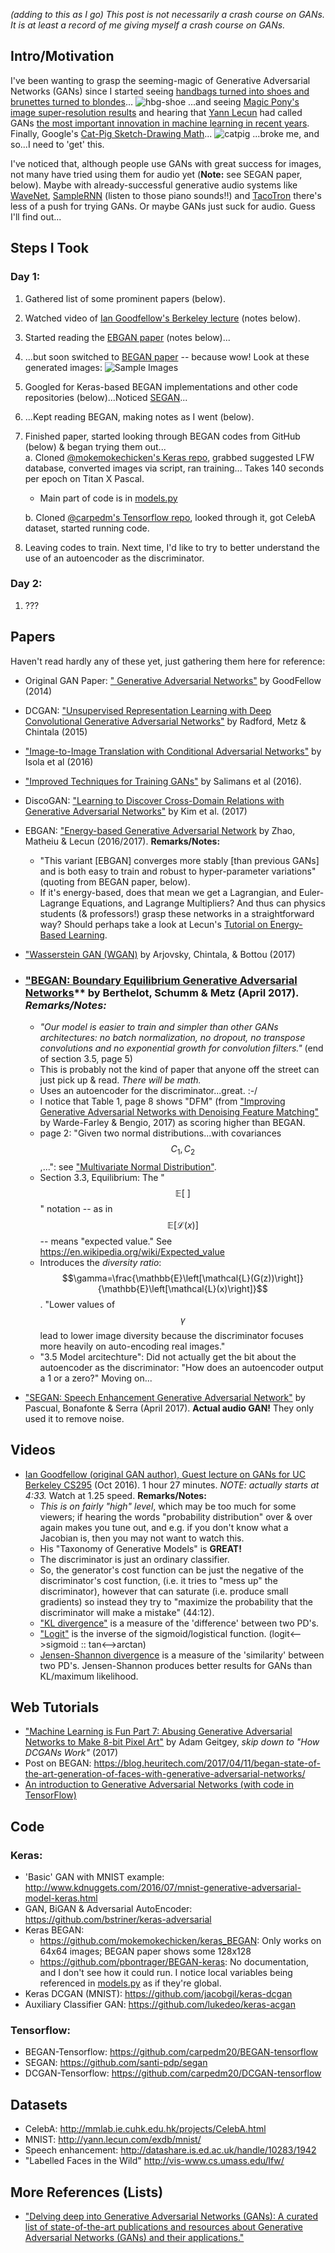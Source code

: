 *(adding to this as I go) This post is not necessarily a crash course on GANs. It is at least a record of me giving myself a crash course on GANs.*

## Intro/Motivation
I've been wanting to grasp the seeming-magic of Generative Adversarial Networks (GANs) since I started seeing [handbags turned into shoes and brunettes turned to blondes](https://github.com/SKTBrain/DiscoGAN)... 
![hbg-shoe](https://raw.githubusercontent.com/SKTBrain/DiscoGAN/master/assets/discogan.png)
...and seeing [Magic Pony's image super-resolution results](https://techcrunch.com/2016/04/14/magic-ponys-neural-network-dreams-up-new-imagery-to-expand-an-existing-picture/) and hearing that [Yann Lecun](https://twitter.com/ylecun) had called GANs [the most important innovation in machine learning in recent years](https://www.quora.com/session/Yann-LeCun/1).  Finally, Google's [Cat-Pig Sketch-Drawing Math](https://research.googleblog.com/2017/04/teaching-machines-to-draw.html)...
![catpig](https://4.bp.blogspot.com/-yK7t-68XTzA/WO6XNTIb66I/AAAAAAAABuM/PqB64rz_YgMYM3EkP2BEJojnCLHsAMXqgCLcB/s640/image05.png) ...broke me, and so...I need to 'get' this.

I've noticed that, although people use GANs with great success for images, not many have tried using them for audio yet (**Note:** see SEGAN paper, below).  Maybe with already-successful generative audio systems like [WaveNet](https://deepmind.com/blog/wavenet-generative-model-raw-audio/), [SampleRNN](https://github.com/soroushmehr/sampleRNN_ICLR2017) (listen to those piano sounds!!) and [TacoTron](https://google.github.io/tacotron/) there's less of a push for trying GANs.  Or maybe GANs just suck for audio.  Guess I'll find out...

## Steps I Took
### Day 1:
1. Gathered list of some prominent papers (below).
2. Watched video of [Ian Goodfellow's Berkeley lecture](https://www.youtube.com/watch?v=JRKl9QPiRok) (notes below).
3. Started reading the [EBGAN paper](https://arxiv.org/abs/1609.03126) (notes below)...
4. ...but soon switched to [BEGAN paper](https://arxiv.org/abs/1703.10717) -- because wow! Look at these generated images: ![Sample Images](https://heuritech.files.wordpress.com/2017/04/1_face_teaser.png?w=1595&h=955)
5. Googled for Keras-based BEGAN implementations and other code repositories (below)...Noticed [SEGAN](https://arxiv.org/abs/1703.09452)...
6. ...Kept reading BEGAN, making notes as I went (below).
7. Finished paper, started looking through BEGAN codes from GitHub (below) & began trying them out...  
	a. Cloned [@mokemokechicken's Keras repo](https://github.com/mokemokechicken/keras_BEGAN), grabbed suggested LFW database, converted images via script, ran training... Takes 140 seconds per epoch on Titan X Pascal.
	
	- Main part of code is in [models.py](https://github.com/mokemokechicken/keras_BEGAN/blob/master/src/began/models.py)
	
	b. Cloned [@carpedm's Tensorflow repo](https://github.com/carpedm20/BEGAN-tensorflow), looked through it, got CelebA dataset, started running code.
	
8. Leaving codes to train. Next time, I'd like to try to better understand the use of an autoencoder as the discriminator.

### Day 2: 
1. ???


## Papers
Haven't read hardly any of these yet, just gathering them here for reference:

- Original GAN Paper: [" Generative Adversarial Networks"](https://arxiv.org/abs/1406.2661) by GoodFellow (2014)
- DCGAN: ["Unsupervised Representation Learning with Deep Convolutional Generative Adversarial Networks"](https://arxiv.org/abs/1511.06434) by Radford, Metz \& Chintala (2015)
- ["Image-to-Image Translation with Conditional Adversarial Networks"](https://arxiv.org/abs/1611.07004) by Isola et al (2016)
- ["Improved Techniques for Training GANs"](https://arxiv.org/abs/1606.03498) by Salimans et al (2016).
- DiscoGAN: ["Learning to Discover Cross-Domain Relations
with Generative Adversarial Networks"](https://arxiv.org/pdf/1703.05192.pdf) by Kim et al. (2017)
- EBGAN: ["Energy-based Generative Adversarial Network](https://arxiv.org/abs/1609.03126) by Zhao, Matheiu \& Lecun (2016/2017).  **Remarks/Notes:**
	- "This variant [EBGAN] converges more stably [than previous GANs] and is both easy to train and robust to hyper-parameter variations" (quoting from BEGAN paper, below).
	- If it's energy-based, does that mean we get a Lagrangian, and Euler-Lagrange Equations, and Lagrange Multipliers?  And thus can physics students (& professors!) grasp these networks in a straightforward way?  Should perhaps take a look at Lecun's [Tutorial on Energy-Based Learning](http://yann.lecun.com/exdb/publis/pdf/lecun-06.pdf).
- ["Wasserstein GAN (WGAN)](https://arxiv.org/pdf/1701.07875.pdf) by Arjovsky, Chintala, \& Bottou (2017)

- ### ["BEGAN: Boundary Equilibrium Generative Adversarial Networks](https://arxiv.org/abs/1703.10717)** by Berthelot, Schumm & Metz (April 2017). *Remarks/Notes:*
	- *"Our model is easier to train and simpler than other GANs architectures: no batch normalization, no dropout, no transpose convolutions and no exponential growth for convolution filters."* (end of section 3.5, page 5)
	- This is probably not the kind of paper that anyone off the street can just pick up \& read.  *There will be math.*
	- Uses an autoencoder for the discriminator...great. :-/	
	- I notice that Table 1, page 8 shows "DFM" (from ["Improving Generative Adversarial Networks
with Denoising Feature Matching"](https://openreview.net/pdf?id=S1X7nhsxl) by Warde-Farley & Bengio, 2017) as scoring higher than BEGAN.
   - page 2: "Given two normal distributions...with covariances $$C_1, C_2$$,...": see ["Multivariate Normal Distribution"](https://en.wikipedia.org/wiki/Multivariate_normal_distribution).
   - Section 3.3, Equilibrium: The "$$\mathbb{E}[\  ]$$" notation -- as in $$\mathbb{E}\left[\mathcal{L}(x)\right]$$ -- means "expected value."  See <https://en.wikipedia.org/wiki/Expected_value>
   - Introduces the *diversity ratio*: $$\gamma=\frac{\mathbb{E}\left[\mathcal{L}(G(z))\right]}{\mathbb{E}\left[\mathcal{L}(x)\right]}$$.  "Lower values of $$\gamma$$ lead to lower image diversity because the discriminator focuses more heavily on auto-encoding real images."
   - "3.5 Model arcitechture": Did not actually get the bit about the autoencoder as the discriminator: "How does an autoencoder output a 1 or a zero?"  Moving on...

- ["SEGAN: Speech Enhancement Generative Adversarial Network"](https://arxiv.org/pdf/1703.09452.pdf) by Pascual, Bonafonte \& Serra (April 2017). **Actual audio GAN!** They only used it to remove noise.


## Videos

- [Ian Goodfellow (original GAN author), Guest lecture on GANs for UC Berkeley CS295](https://www.youtube.com/watch?v=JRKl9QPiRok) (Oct 2016). 1 hour 27 minutes. *NOTE: actually starts at 4:33.* Watch at 1.25 speed.  **Remarks/Notes:**
	-  *This is on fairly "high" level*, which may be too much for some viewers; if hearing the words "probability distribution" over & over again makes you tune out, and e.g. if you don't know what a Jacobian is, then you may not want to watch this.
	-  His "Taxonomy of Generative Models" is **GREAT!**
	-  The discriminator is just an ordinary classifier.
	-  So, the generator's cost function can be just the negative of the discriminator's cost function, (i.e. it tries to "mess up" the discriminator), however that can saturate (i.e. produce small gradients) so instead they try to "maximize the probability that the discriminator will make a mistake" (44:12). 
	-  ["KL divergence"](https://en.wikipedia.org/wiki/Kullback%E2%80%93Leibler_divergence) is a measure of the 'difference' between two PD's.
	-  ["Logit"](https://en.wikipedia.org/wiki/Logit) is the inverse of the sigmoid/logistical function. (logit<-->sigmoid :: tan<-->arctan)
	-  [Jensen-Shannon divergence](https://en.wikipedia.org/wiki/Jensen%E2%80%93Shannon_divergence) is a measure of the 'similarity' between two PD's.  Jensen-Shannon produces better results for GANs than KL/maximum likelihood.





## Web Tutorials
- ["Machine Learning is Fun Part 7: Abusing Generative Adversarial Networks to Make 8-bit Pixel Art"](https://medium.com/@ageitgey/abusing-generative-adversarial-networks-to-make-8-bit-pixel-art-e45d9b96cee7) by Adam Geitgey, *skip down to "How DCGANs Work"* (2017)
- Post on BEGAN: <https://blog.heuritech.com/2017/04/11/began-state-of-the-art-generation-of-faces-with-generative-adversarial-networks/>
- [An introduction to Generative Adversarial Networks (with code in TensorFlow)](http://blog.aylien.com/introduction-generative-adversarial-networks-code-tensorflow)


## Code
### Keras:
- 'Basic' GAN with MNIST example: <http://www.kdnuggets.com/2016/07/mnist-generative-adversarial-model-keras.html>
- GAN, BiGAN \& Adversarial AutoEncoder: <https://github.com/bstriner/keras-adversarial>
- Keras BEGAN: 
	- <https://github.com/mokemokechicken/keras_BEGAN>: Only works on 64x64 images; BEGAN paper shows some 128x128
	- <https://github.com/pbontrager/BEGAN-keras>: No documentation, and I don't see how it could run.  I notice local variables being referenced in [models.py](https://github.com/pbontrager/BEGAN-keras/blob/master/models.py) as if they're global.
- Keras DCGAN (MNIST): <https://github.com/jacobgil/keras-dcgan>
- Auxiliary Classifier GAN: <https://github.com/lukedeo/keras-acgan> 
 
### Tensorflow:
- BEGAN-Tensorflow: <https://github.com/carpedm20/BEGAN-tensorflow>
- SEGAN: <https://github.com/santi-pdp/segan>
- DCGAN-Tensorflow: <https://github.com/carpedm20/DCGAN-tensorflow>

## Datasets
- CelebA: <http://mmlab.ie.cuhk.edu.hk/projects/CelebA.html>
- MNIST: <http://yann.lecun.com/exdb/mnist/>
- Speech enhancement: <http://datashare.is.ed.ac.uk/handle/10283/1942>
- "Labelled Faces in the Wild" <http://vis-www.cs.umass.edu/lfw/>

## More References (Lists)
- ["Delving deep into Generative Adversarial Networks (GANs): A curated list of state-of-the-art publications and resources about Generative Adversarial Networks (GANs) and their applications."](https://github.com/GKalliatakis/Delving-deep-into-GANs)
